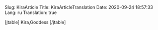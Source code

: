 Slug: KiraArticle
Title: KiraArticleTranslation
Date: 2020-09-24 18:57:33
Lang: ru
Translation: true

[jtable]
Kira,Goddess
[/jtable]